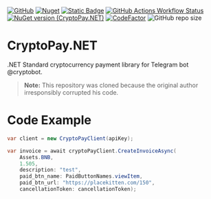 [![GitHub](https://img.shields.io/github/license/bvdcode/CryptoPay.NET)](https://github.com/bvdcode/CryptoPay.NET/blob/main/LICENSE.md)
[![Nuget](https://img.shields.io/nuget/dt/CryptoPay.NET?color=%239100ff)](https://www.nuget.org/packages/CryptoPay.NET/)
[![Static Badge](https://img.shields.io/badge/fuget-f88445?logo=readme&logoColor=white)](https://www.fuget.org/packages/CryptoPay.NET)
[![GitHub Actions Workflow Status](https://img.shields.io/github/actions/workflow/status/bvdcode/CryptoPay.NET/.github%2Fworkflows%2Fpublish-release.yml)](https://github.com/bvdcode/CryptoPay.NET/actions)
[![NuGet version (CryptoPay.NET)](https://img.shields.io/nuget/v/CryptoPay.NET.svg?label=stable)](https://www.nuget.org/packages/CryptoPay.NET/)
[![CodeFactor](https://www.codefactor.io/repository/github/bvdcode/CryptoPay.NET/badge)](https://www.codefactor.io/repository/github/bvdcode/CryptoPay.NET)
![GitHub repo size](https://img.shields.io/github/repo-size/bvdcode/CryptoPay.NET)


# CryptoPay.NET

.NET Standard cryptocurrency payment library for Telegram bot @cryptobot.


> **Note:** This repository was cloned because the original author irresponsibly corrupted his code.


# Code Example

```csharp
var client = new CryptoPayClient(apiKey);

var invoice = await cryptoPayClient.CreateInvoiceAsync(
    Assets.BNB,
    1.505,
    description: "test",
    paid_btn_name: PaidButtonNames.viewItem,
    paid_btn_url: "https://placekitten.com/150",
    cancellationToken: cancellationToken);
```
